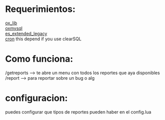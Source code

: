 # Requerimientos:
[ox_lib](https://github.com/overextended/ox_lib) \
[oxmysql](https://github.com/overextended/oxmysql) \
[es_extended_legacy](https://github.com/esx-framework/esx_core) \
[cron](https://github.com/esx-framework/esx_core) this depend if you use clearSQL

# Como funciona:
/getreports --> te abre un menu con todos los reportes que aya disponibles \
/report --> para reportar sobre un bug o alg 

# configuracion:
puedes configurar que tipos de reportes pueden haber en el config.lua 
